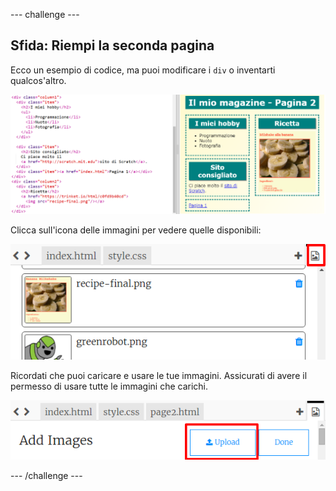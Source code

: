 \--- challenge \---

## Sfida: Riempi la seconda pagina

Ecco un esempio di codice, ma puoi modificare i `div` o inventarti qualcos'altro.

![screenshot](images/magazine-page2-challenge.png)

Clicca sull'icona delle immagini per vedere quelle disponibili:

![screenshot](images/magazine-images.png)

Ricordati che puoi caricare e usare le tue immagini. Assicurati di avere il permesso di usare tutte le immagini che carichi.

![screenshot](images/magazine-upload-images.png)

\--- /challenge \---